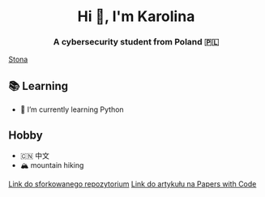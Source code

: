 <h1 align="center">Hi 👋, I'm Karolina</h1>
<h3 align="center">A cybersecurity student from Poland 🇵🇱</h3>

[Stona](https://karolinakaczmarczyk1.github.io/)
## 📚 Learning
- 🌱 I’m currently learning Python

## Hobby
- 🇨🇳 中文
- 🏔 mountain hiking

[Link do sforkowanego repozytorium](https://github.com/KarolinaKaczmarczyk1/transformers)
[Link do artykułu na Papers with Code](https://paperswithcode.com/paper/improving-language-understanding-by)
